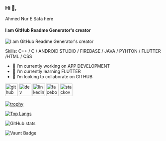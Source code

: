 ### Hi 👋, 
Ahmed Nur E Safa here
#### I am GitHub Readme Generator's creator
![I am GitHub Readme Generator's creator](https://i.postimg.cc/TYpsrhPj/zoom.jpg)


Skills: C++ / C / ANDROID STUDIO / FIREBASE / JAVA / PYHTON / FLUTTER /HTML / CSS 

- 🔭 I’m currently working on APP DEVELOPMENT 
- 🌱 I’m currently learning FLUTTER 
- 👯 I’m looking to collaborate on GITHUB 


[<img src='https://cdn.jsdelivr.net/npm/simple-icons@3.0.1/icons/github.svg' alt='github' height='40'>](https://github.com/https://github.com/AHMED-SAFA)  [<img src='https://cdn.jsdelivr.net/npm/simple-icons@3.0.1/icons/hashnode.svg' alt='dev' height='40'>](https://hashnode.com/@Safa20114)  [<img src='https://cdn.jsdelivr.net/npm/simple-icons@3.0.1/icons/linkedin.svg' alt='linkedin' height='40'>](https://www.linkedin.com/in/https://www.linkedin.com/in/ahmed-ne-safa-505b9621a/)  [<img src='https://cdn.jsdelivr.net/npm/simple-icons@3.0.1/icons/facebook.svg' alt='facebook' height='40'>](https://www.facebook.com/https://www.facebook.com/profile.php?id=100079941048298)  [<img src='https://cdn.jsdelivr.net/npm/simple-icons@3.0.1/icons/stackoverflow.svg' alt='stackoverflow' height='40'>](https://stackoverflow.com/users/https://stackoverflow.com/users/22310673/ahmed-ne-safa)  

[![trophy](https://github-profile-trophy.vercel.app/?username=https://github.com/AHMED-SAFA)](https://github.com/ryo-ma/github-profile-trophy)

[![Top Langs](https://github-readme-stats.vercel.app/api/top-langs/?username=https://github.com/AHMED-SAFA)](https://github.com/anuraghazra/github-readme-stats)

![GitHub stats](https://github-readme-stats.vercel.app/api?username=https://github.com/AHMED-SAFA&show_icons=true)  

![Vaunt Badge](https://api.vaunt.dev/v1/github/entities/https://github.com/AHMED-SAFA/contributions?format=svg&private=false)  

